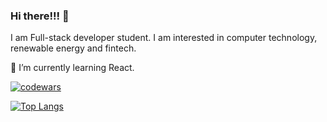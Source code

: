 ### Hi there!!! 👋

I am Full-stack developer student. I am interested in computer technology, renewable energy and fintech.


 🌱 I’m currently learning React.

[![codewars](https://www.codewars.com/users/Stylize-K/badges/small)](https://www.codewars.com/users/Stylize-K)

[![Top Langs](https://github-readme-stats.vercel.app/api/top-langs/?username=Stylize-K&layout=compact)](https://github.com/anuraghazra/github-readme-stats)

 

  

 

